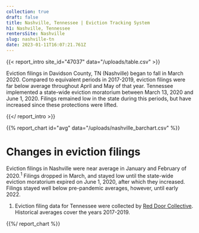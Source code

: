 ```yaml
---
collection: true
draft: false
title: Nashville, Tennessee | Eviction Tracking System
h1: Nashville, Tennessee
rentersSite: Nashville
slug: nashville-tn
date: 2023-01-11T16:07:21.761Z
---
```

{{< report_intro site_id="47037" data="/uploads/table.csv" >}}

Eviction filings in Davidson County, TN (Nashville) began to fall in March 2020. Compared to equivalent periods in 2017-2019, eviction filings were far below average throughout April and May of that year. Tennessee implemented a state-wide eviction moratorium between March 13, 2020 and June 1, 2020. Filings remained low in the state during this periods, but have increased since these protections were lifted.



{{</ report_intro >}}


{{% report_chart id="avg" data="/uploads/nashville_barchart.csv" %}}





# Changes in eviction filings

Eviction filings in Nashville were near average in January and February of 2020.<sup>1</sup> Filings dropped in March, and stayed low until the state-wide eviction moratorium expired on June 1, 2020, after which they increased. Filings stayed well below pre-pandemic averages, however, until early 2022.

1. Eviction filing data for Tennessee were collected by [Red Door Collective](https://reddoorcollective.org/). Historical averages cover the years 2017-2019.





{{%/ report_chart %}}